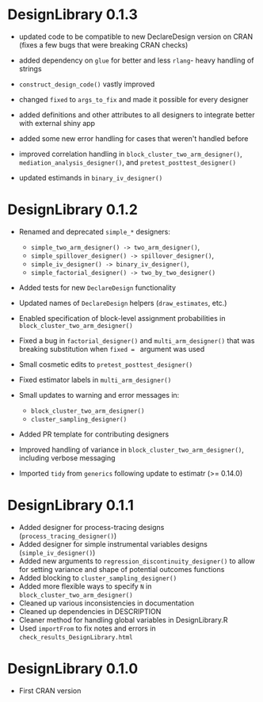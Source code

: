 # DesignLibrary 0.1.3

* updated code to be compatible to new DeclareDesign version on CRAN (fixes 
  a few bugs that were breaking CRAN checks)

* added dependency on `glue` for better and less `rlang`- heavy handling of strings

* `construct_design_code()` vastly improved

* changed `fixed` to `args_to_fix` and made it possible for every designer

* added definitions and other attributes to all designers to integrate better
  with external shiny app

* added some new error handling for cases that weren't handled before

* improved correlation handling in  `block_cluster_two_arm_designer()`, 
  `mediation_analysis_designer()`, and `pretest_posttest_designer()`

* updated estimands in `binary_iv_designer()`

# DesignLibrary 0.1.2

* Renamed and deprecated `simple_*` designers: 
  - `simple_two_arm_designer() -> two_arm_designer()`, 
  - `simple_spillover_designer() -> spillover_designer()`, 
  - `simple_iv_designer() -> binary_iv_designer()`, 
  - `simple_factorial_designer() -> two_by_two_designer()`  

* Added tests for new `DeclareDesign` functionality

* Updated names of `DeclareDesign` helpers (`draw_estimates`, etc.)

* Enabled specification of block-level assignment probabilities in `block_cluster_two_arm_designer()`

* Fixed a bug in `factorial_designer()` and `multi_arm_designer()` that was breaking substitution when `fixed = ` argument was used

* Small cosmetic edits to `pretest_posttest_designer()`

* Fixed estimator labels in `multi_arm_designer()`

* Small updates to warning and error messages in: 
  - `block_cluster_two_arm_designer()`
  - `cluster_sampling_designer()`

* Added PR template for contributing designers 

* Improved handling of variance in `block_cluster_two_arm_designer()`, including verbose messaging

* Imported `tidy` from `generics` following update to estimatr (>= 0.14.0)

# DesignLibrary 0.1.1

* Added designer for process-tracing designs (`process_tracing_designer()`)
* Added designer for simple instrumental variables designs (`simple_iv_designer()`)
* Added new arguments to `regression_discontinuity_designer()` to allow for setting variance and shape of potential outcomes functions
* Added blocking to `cluster_sampling_designer()`
* Added more flexible ways to specify `N` in `block_cluster_two_arm_designer()`
* Cleaned up various inconsistencies in documentation
* Cleaned up dependencies in DESCRIPTION
* Cleaner method for handling global variables in DesignLibrary.R
* Used `importFrom` to fix notes and errors in `check_results_DesignLibrary.html`

# DesignLibrary 0.1.0

* First CRAN version
